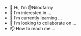 - 👋 Hi, I’m @Niloofarny
- 👀 I’m interested in ...
- 🌱 I’m currently learning ...
- 💞️ I’m looking to collaborate on ...
- 📫 How to reach me ...

<!---
Niloofarny/Niloofarny is a ✨ special ✨ repository because its `README.md` (this file) appears on your GitHub profile.
You can click the Preview link to take a look at your changes.
--->
